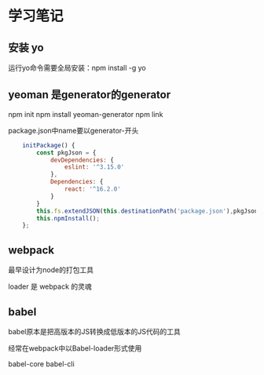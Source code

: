 # 学习笔记

## 安装 yo

运行yo命令需要全局安装：npm install -g yo

## yeoman 是generator的generator

npm init
npm install yeoman-generator
npm link

package.json中name要以generator-开头

```javascript
    initPackage() {
        const pkgJson = {
            devDependencies: {
                eslint: '^3.15.0'
            },
            Dependencies: {
                react: '^16.2.0'
            }
        }
        this.fs.extendJSON(this.destinationPath('package.json'),pkgJson);
        this.npmInstall();
    };
```

## webpack 

最早设计为node的打包工具

loader 是 webpack 的灵魂

## babel

babel原本是把高版本的JS转换成低版本的JS代码的工具

经常在webpack中以Babel-loader形式使用

babel-core babel-cli
